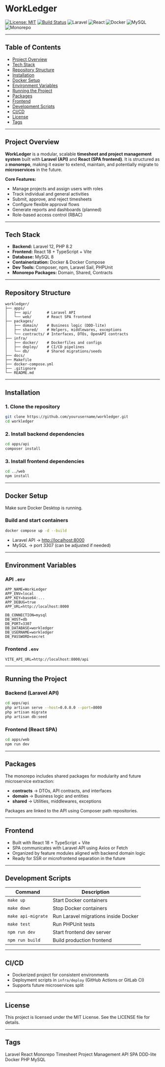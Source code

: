 # WorkLedger

[![License: MIT](https://img.shields.io/badge/License-MIT-blue.svg)](LICENSE)
[![Build Status](https://img.shields.io/badge/build-passing-brightgreen)](#)
![Laravel](https://img.shields.io/badge/Laravel-12.x-red?logo=laravel)
![React](https://img.shields.io/badge/React-18-blue?logo=react)
![Docker](https://img.shields.io/badge/Docker-ready-2496ED?logo=docker)
![MySQL](https://img.shields.io/badge/MySQL-8-blue?logo=mysql)
![Monorepo](https://img.shields.io/badge/Monorepo-supported-lightgrey)

---

## Table of Contents

* [Project Overview](#project-overview)
* [Tech Stack](#tech-stack)
* [Repository Structure](#repository-structure)
* [Installation](#installation)
* [Docker Setup](#docker-setup)
* [Environment Variables](#environment-variables)
* [Running the Project](#running-the-project)
* [Packages](#packages)
* [Frontend](#frontend)
* [Development Scripts](#development-scripts)
* [CI/CD](#cicd)
* [License](#license)
* [Tags](#tags)

---

## Project Overview

**WorkLedger** is a modular, scalable **timesheet and project management system** built with **Laravel (API)** and **React (SPA frontend)**.
It is structured as a **monorepo**, making it easier to extend, maintain, and potentially migrate to **microservices** in the future.

**Core Features:**

* Manage projects and assign users with roles
* Track individual and general activities
* Submit, approve, and reject timesheets
* Configure flexible approval flows
* Generate reports and dashboards (planned)
* Role-based access control (RBAC)

---

## Tech Stack

* **Backend:** Laravel 12, PHP 8.2
* **Frontend:** React 18 + TypeScript + Vite
* **Database:** MySQL 8
* **Containerization:** Docker & Docker Compose
* **Dev Tools:** Composer, npm, Laravel Sail, PHPUnit
* **Monorepo Packages:** Domain, Shared, Contracts

---

## Repository Structure

```
workledger/
├── apps/
│   ├── api/       # Laravel API
│   └── web/       # React SPA frontend
├── packages/
│   ├── domain/    # Business logic (DDD-lite)
│   ├── shared/    # Helpers, middlewares, exceptions
│   └── contracts/ # Interfaces, DTOs, OpenAPI contracts
├── infra/
│   ├── docker/    # Dockerfiles and configs
│   ├── deploy/    # CI/CD pipelines
│   └── db/        # Shared migrations/seeds
├── docs/
├── Makefile
├── docker-compose.yml
├── .gitignore
└── README.md
```

---

## Installation

### 1. Clone the repository

```bash
git clone https://github.com/yourusername/workledger.git
cd workledger
```

### 2. Install backend dependencies

```bash
cd apps/api
composer install
```

### 3. Install frontend dependencies

```bash
cd ../web
npm install
```

---

## Docker Setup

Make sure Docker Desktop is running.

### Build and start containers

```bash
docker compose up -d --build
```

* Laravel API → [http://localhost:8000](http://localhost:8000)
* MySQL → port 3307 (can be adjusted if needed)

---

## Environment Variables

### API `.env`

```
APP_NAME=WorkLedger
APP_ENV=local
APP_KEY=base64:...
APP_DEBUG=true
APP_URL=http://localhost:8000

DB_CONNECTION=mysql
DB_HOST=db
DB_PORT=3307
DB_DATABASE=workledger
DB_USERNAME=workledger
DB_PASSWORD=secret
```

### Frontend `.env`

```
VITE_API_URL=http://localhost:8000/api
```

---

## Running the Project

### Backend (Laravel API)

```bash
cd apps/api
php artisan serve --host=0.0.0.0 --port=8000
php artisan migrate
php artisan db:seed
```

### Frontend (React SPA)

```bash
cd apps/web
npm run dev
```

---

## Packages

The monorepo includes shared packages for modularity and future microservice extraction:

* **contracts** → DTOs, API contracts, and interfaces
* **domain** → Business logic and entities
* **shared** → Utilities, middlewares, exceptions

Packages are linked to the API using Composer path repositories.

---

## Frontend

* Built with React 18 + TypeScript + Vite
* SPA communicates with Laravel API using Axios or Fetch
* Organized by feature modules aligned with backend domain logic
* Ready for SSR or microfrontend separation in the future

---

## Development Scripts

| Command            | Description                          |
| ------------------ | ------------------------------------ |
| `make up`          | Start Docker containers              |
| `make down`        | Stop Docker containers               |
| `make api-migrate` | Run Laravel migrations inside Docker |
| `make test`        | Run PHPUnit tests                    |
| `npm run dev`      | Start frontend dev server            |
| `npm run build`    | Build production frontend            |

---

## CI/CD

* Dockerized project for consistent environments
* Deployment scripts in `infra/deploy` (GitHub Actions or GitLab CI)
* Supports future microservices split

---

## License

This project is licensed under the MIT License.
See the LICENSE file for details.

---

## Tags

Laravel React Monorepo Timesheet Project Management API SPA DDD-lite Docker PHP MySQL
